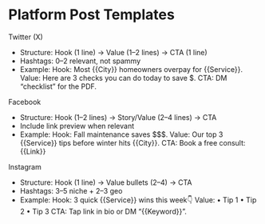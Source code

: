 # Platform Post Templates

Twitter (X)
- Structure: Hook (1 line) → Value (1–2 lines) → CTA (1 line)
- Hashtags: 0–2 relevant, not spammy
- Example:
Hook: Most {{City}} homeowners overpay for {{Service}}.
Value: Here are 3 checks you can do today to save $.
CTA: DM “checklist” for the PDF.

Facebook
- Structure: Hook (1–2 lines) → Story/Value (2–4 lines) → CTA
- Include link preview when relevant
- Example:
Hook: Fall maintenance saves $$$.
Value: Our top 3 {{Service}} tips before winter hits {{City}}.
CTA: Book a free consult: {{Link}}

Instagram
- Structure: Hook (1 line) → Value bullets (2–4) → CTA
- Hashtags: 3–5 niche + 2–3 geo
- Example:
Hook: 3 quick {{Service}} wins this week👇
Value: • Tip 1 • Tip 2 • Tip 3
CTA: Tap link in bio or DM “{{Keyword}}”.
